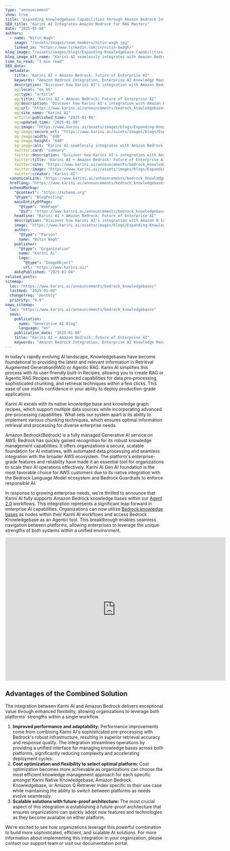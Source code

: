 ```yaml
---
type: "announcement"
show: true
title: "Expanding Knowledgebase Capabilities through Amazon Bedrock Integration"
SEO_title: "Karini AI Integrates Amazon Bedrock for RAG Mastery"
date: "2025-01-08"
authors:
  - name: "Nitin Wagh"
    image: "/assets/images/team_members/nitin-wagh.jpg"
    linked_in: "https://www.linkedin.com/in/nitin-bwagh/"
blog_image: "/assets/images/blogs/Expanding-Knowledgebase-Capabilities-through-Amazon-Bedrock-Integration.png"
blog_image_alt_name: "Karini AI seamlessly integrates with Amazon Bedrock for enhanced enterprise AI capabilities."
time_to_read: "3 min read"
SEO_data:
  metadata:
    title: "Karini AI + Amazon Bedrock: Future of Enterprise AI"
    keywords: "Amazon Bedrock Integration, Enterprise AI Knowledge Management, Karini AI Knowledge Bases, Agentic RAG Solutions, AI and Knowledge Graphs, Scalable AI Workflows, Bedrock Knowledgebase Support, Generative AI for Enterprises"
    description: "Discover how Karini AI's integration with Amazon Bedrock empowers scalable, cost-effective, and future-proof AI knowledge management solutions."
    og:local: "en_US"
    og:type: "article"
    og:title: "Karini AI + Amazon Bedrock: Future of Enterprise AI"
    og:description: "Discover how Karini AI's integration with Amazon Bedrock empowers scalable, cost-effective, and future-proof AI knowledge management solutions."
    og:url: "https://www.karini.ai/announcements/bedrock_knowledgebases"
    og:site_name: "Karini AI"
    article:published_time: "2025-01-08"
    og:updated_time: "2025-01-08"
    og:image: "https://www.karini.ai/assets/images/blogs/Expanding-Knowledgebase-Capabilities-through-Amazon-Bedrock-Integration.png&w=640&q=75"
    og:image:secure_url: "https://www.karini.ai/assets/images/blogs/Expanding-Knowledgebase-Capabilities-through-Amazon-Bedrock-Integration.png&w=640&q=75"
    og:image:width: "640"
    og:image:height: "640"
    og:image:alt: "Karini AI seamlessly integrates with Amazon Bedrock for enhanced enterprise AI capabilities."
    twitter:card: "summary"
    twitter:description: "Discover how Karini AI's integration with Amazon Bedrock empowers scalable, cost-effective, and future-proof AI knowledge management solutions."
    twitter:title: "Karini AI + Amazon Bedrock: Future of Enterprise AI"
    twitter:site: "https://www.karini.ai/announcements/bedrock_knowledgebases"
    twitter:image: "https://www.karini.ai//assets/images/blogs/Expanding-Knowledgebase-Capabilities-through-Amazon-Bedrock-Integration.png&w=640&q=75"
    twitter:creator: "Karini AI"
  canonicalLink: "https://www.karini.ai/announcements/bedrock_knowledgebases"
  hreflang: "https://www.karini.ai/announcements/bedrock_knowledgebases"
  schemaMarkup:
    "@context": "https://schema.org"
    "@type": "BlogPosting"
    mainEntityOfPage:
      "@type": "WebPage"
      "@id": "https://www.karini.ai/announcements/bedrock_knowledgebases"
    headline: "Karini AI + Amazon Bedrock: Future of Enterprise AI"
    description: "Discover how Karini AI's integration with Amazon Q Index enhances enterprise search with advanced RAG workflows, secure connectors, and powerful AI-driven insights."
    image: "https://www.karini.ai/assets/images/blogs/Expanding-Knowledgebase-Capabilities-through-Amazon-Bedrock-Integration.png"
    author:
      "@type": "Person"
      name: "Nitin Wagh"
    publisher:
      "@type": "Organization"
      name: "Karini Ai"
      logo:
        "@type": "ImageObject"
        url: "https://www.karini.ai/"
    datePublished: "2025-01-08"
related_posts:
sitemap:
  loc: "https://www.karini.ai/announcements/bedrock_knowledgebases"
  lastmod: "2025-01-08"
  changefreq: "monthly"
  priority: "0.9"
news_sitemap:
  loc: "https://www.karini.ai/announcements/bedrock_knowledgebases"
  news:
    publication:
      name: "Generative AI Blog"
      language: "en"
    publication_date: "2025-01-08"
    title: "Karini AI + Amazon Bedrock: Future of Enterprise AI"
    keywords: "Amazon Bedrock Integration, Enterprise AI Knowledge Management, Karini AI Knowledge Bases, Agentic RAG Solutions, AI and Knowledge Graphs, Scalable AI Workflows, Bedrock Knowledgebase Support, Generative AI for Enterprises"
---
```


In today's rapidly evolving AI landscape, Knowledgebases have become foundational to providing the latest and relevant information in Retrieval Augmented Generation(RAG) or Agentic RAG. Karini AI simplifies this process with its user-friendly built-in Recipes, allowing you to create RAG or Agentic RAG Recipes with advanced capabilities for data pre-processing, sophisticated chunking, and retrieval techniques within a few clicks. This ease of use instills confidence in your ability to deploy production-grade applications.

Karini AI excels with its native knowledge base and knowledge graph recipes, which support multiple data sources while incorporating advanced pre-processing capabilities. What sets our system apart is its ability to implement various chunking techniques, which ensures optimal information retrieval and processing for diverse enterprise needs.

Amazon Bedrock(Bedrock) is a fully managed Generative AI service on AWS; Bedrock has quickly gained recognition for its robust knowledge management capabilities. It offers organizations a secure, scalable foundation for AI initiatives, with automated data processing and seamless integration with the broader AWS ecosystem. The platform's enterprise-grade features and reliability have made it an essential tool for organizations to scale their AI operations effectively. Karini AI Gen AI foundation is the most favorable choice for AWS customers due to its native integration with the Bedrock Language Model ecosystem and Bedrock Guardrails to enforce responsible AI.

In response to growing enterprise needs, we're thrilled to announce that Karini AI fully supports Amazon Bedrock knowledge bases within our [Agent 2.0](https://www.karini.ai/announcements/agent-2-0) workflows. This integration represents a significant leap forward in enterprise AI capabilities. Organizations can now utilize [Bedrock knowledge bases](https://aws.amazon.com/bedrock/knowledge-bases/) as nodes within their Karini AI workflows and access Bedrock Knowledgebase as an Agentic tool. This breakthrough enables seamless navigation between platforms, allowing enterprises to leverage the unique strengths of both systems within a unified environment.

<iframe width="700" height="455" src="https://www.youtube.com/embed/hlFar-oGNFo?si=zGm1R_1FmLMSFlKA&amp;controls=0" title="Part 1: Creating a Knowlegebase" frameborder="0" allow="accelerometer; autoplay; clipboard-write; encrypted-media; gyroscope; picture-in-picture; web-share" referrerpolicy="strict-origin-when-cross-origin" allowfullscreen></iframe>

## Advantages of the Combined Solution

The integration between Karini AI and Amazon Bedrock delivers exceptional value through enhanced flexibility, allowing organizations to leverage both platforms' strengths within a single workflow.

1. **Improved performance and adaptability:** Performance improvements come from combining Karini AI's sophisticated pre-processing with Bedrock's robust infrastructure, resulting in superior retrieval accuracy and response quality. The integration streamlines operations by providing a unified interface for managing knowledge bases across both platforms, significantly reducing complexity and accelerating deployment cycles.
2. **Cost optimization and flexibility to select optimal platform:** Cost optimization becomes more achievable as organizations can choose the most efficient knowledge management approach for each specific amongst Karini Native Knowledgebase, Amazon Bedrock Knowledgebase, or Amazon Q Retriever Index specific to their use case while maintaining the ability to switch between platforms as needs evolve seamlessly.
3. **Scalable solutions with future-proof architecture:** The most crucial aspect of this integration is establishing a future-proof architecture that ensures organizations can quickly adopt new features and technologies as they become available on either platform.

We're excited to see how organizations leverage this powerful combination to build more sophisticated, efficient, and scalable AI solutions. For more information about implementing this integration in your organization, please contact our support team or visit our documentation portal.
